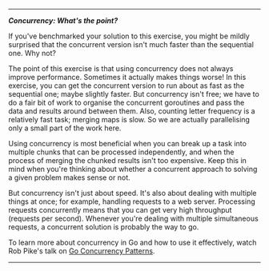 
---
***Concurrency: What's the point?***

If you've benchmarked your solution to this exercise, you might be mildly surprised that the concurrent version isn't much faster than the sequential one. Why not?

The point of this exercise is that using concurrency does not always improve performance. Sometimes it actually makes things worse! In this exercise, you can get the concurrent version to run about as fast as the sequential one; maybe slightly faster. But concurrency isn't free; we have to do a fair bit of work to organise the concurrent goroutines and pass the data and results around between them. Also, counting letter frequency is a relatively fast task; merging maps is slow. So we are actually parallelising only a small part of the work here.

Using concurrency is most beneficial when you can break up a task into multiple chunks that can be processed independently, and when the process of merging the chunked results isn't too expensive. Keep this in mind when you're thinking about whether a concurrent approach to solving a given problem makes sense or not.

But concurrency isn't just about speed. It's also about dealing with multiple things at once; for example, handling requests to a web server. Processing requests concurrently means that you can get very high throughput (requests per second). Whenever you're dealing with multiple simultaneous requests, a concurrent solution is probably the way to go.

To learn more about concurrency in Go and how to use it effectively, watch Rob Pike's talk on [Go Concurrency Patterns](https://www.youtube.com/watch?v=f6kdp27TYZs).

---
